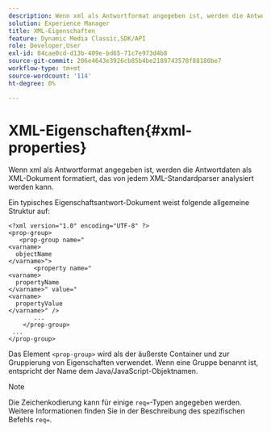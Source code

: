 ```yaml
---
description: Wenn xml als Antwortformat angegeben ist, werden die Antwortdaten als XML-Dokument formatiert, das von jedem XML-Standardparser analysiert werden kann.
solution: Experience Manager
title: XML-Eigenschaften
feature: Dynamic Media Classic,SDK/API
role: Developer,User
exl-id: 84cae0cd-d13b-409e-bd65-71c7e973d4b8
source-git-commit: 206e4643e3926cb85b4be2189743578f88180be7
workflow-type: tm+mt
source-wordcount: '114'
ht-degree: 0%

---
```


# XML-Eigenschaften{#xml-properties}

Wenn xml als Antwortformat angegeben ist, werden die Antwortdaten als XML-Dokument formatiert, das von jedem XML-Standardparser analysiert werden kann.

Ein typisches Eigenschaftsantwort-Dokument weist folgende allgemeine Struktur auf:

```
<?xml version="1.0" encoding="UTF-8" ?>
<prop-group>
   <prop-group name="
<varname>
  objectName
</varname>">
       <property name="
<varname>
  propertyName
</varname>" value="
<varname>
  propertyValue
</varname>" />
       ...
    </prop-group>
 ...
</prop-group>
```

Das Element `<prop-group>` wird als der äußerste Container und zur Gruppierung von Eigenschaften verwendet. Wenn eine Gruppe benannt ist, entspricht der Name dem Java/JavaScript-Objektnamen.

>[!NOTE]
>
>Die Zeichenkodierung kann für einige `req=`-Typen angegeben werden. Weitere Informationen finden Sie in der Beschreibung des spezifischen Befehls `req=`.
